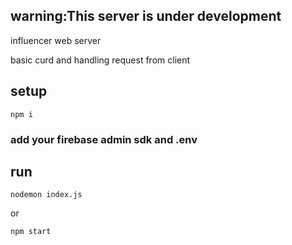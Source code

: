 ## warning:This server is under development

<p>influencer web server</p>

<p>basic curd and handling request from client</p>


## setup

```
npm i 
```

### add your firebase admin sdk and .env

## run

```
nodemon index.js
```
or
```
npm start
```
